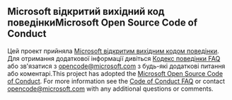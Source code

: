 ## <a name="microsoft-open-source-code-of-conduct"></a><span data-ttu-id="67d9e-101">Microsoft відкритий вихідний код поведінки</span><span class="sxs-lookup"><span data-stu-id="67d9e-101">Microsoft Open Source Code of Conduct</span></span>
<span data-ttu-id="67d9e-p101">Цей проект прийняла [Microsoft відкритим вихідним кодом поведінки](https://opensource.microsoft.com/codeofconduct/). Для отримання додаткової інформації дивіться [Кодекс поведінки FAQ](https://opensource.microsoft.com/codeofconduct/faq/) або зв'язатися з [opencode@microsoft.com](mailto:opencode@microsoft.com) з будь-які додаткові питання або коментарі.</span><span class="sxs-lookup"><span data-stu-id="67d9e-p101">This project has adopted the [Microsoft Open Source Code of Conduct](https://opensource.microsoft.com/codeofconduct/). For more information see the [Code of Conduct FAQ](https://opensource.microsoft.com/codeofconduct/faq/) or contact [opencode@microsoft.com](mailto:opencode@microsoft.com) with any additional questions or comments.</span></span>